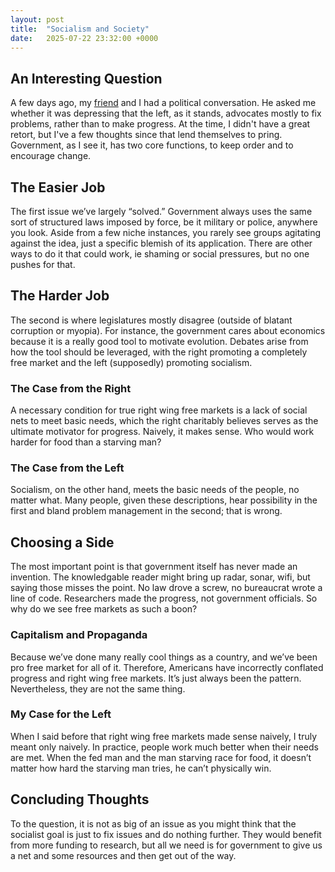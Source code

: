 ```yaml
---
layout: post
title:  "Socialism and Society"
date:   2025-07-22 23:32:00 +0000
---
```


## An Interesting Question
A few days ago, my [friend](https://j-nac.github.io/blog) and I had a political conversation. He asked me whether it was depressing that the left, as it stands, advocates mostly to fix problems, rather than to make progress. At the time, I didn't have a great retort, but I've a few thoughts since that lend themselves to pring. Government, as I see it, has two core functions, to keep order and to encourage change.

## The Easier Job
The first issue we’ve largely “solved.” Government always uses the same sort of structured laws imposed by force, be it military or police, anywhere you look. Aside from a few niche instances, you rarely see groups agitating against the idea, just a specific blemish of its application. There are other ways to do it that could work, ie shaming or social pressures, but no one pushes for that. 

## The Harder Job
The second is where legislatures mostly disagree (outside of blatant corruption or myopia). For instance, the government cares about economics because it is a really good tool to motivate evolution. Debates arise from how the tool should be leveraged, with the right promoting a completely free market and the left (supposedly) promoting socialism. 

### The Case from the Right
A necessary condition for true right wing free markets is a lack of social nets to meet basic needs, which the right charitably believes serves as the ultimate motivator for progress. Naively, it makes sense. Who would work harder for food than a starving man? 

### The Case from the Left
Socialism, on the other hand, meets the basic needs of the people, no matter what. Many people, given these descriptions, hear possibility in the first and bland problem management in the second; that is wrong. 

## Choosing a Side
The most important point is that government itself has never made an invention. The knowledgable reader might bring up radar, sonar, wifi, but saying those misses the point. No law drove a screw, no bureaucrat wrote a line of code. Researchers made the progress, not government officials. So why do we see free markets as such a boon? 

### Capitalism and Propaganda
Because we’ve done many really cool things as a country, and we’ve been pro free market for all of it. Therefore, Americans have incorrectly conflated progress and right wing free markets. It’s just always been the pattern. Nevertheless, they are not the same thing.

### My Case for the Left
When I said before that right wing free markets made sense naively, I truly meant only naively. In practice, people work much better when their needs are met. When the fed man and the man starving race for food, it doesn’t matter how hard the starving man tries, he can’t physically win. 

## Concluding Thoughts
To the question, it is not as big of an issue as you might think that the socialist goal is just to fix issues and do nothing further. They would benefit from more funding to research, but all we need is for government to give us a net and some resources and then get out of the way.